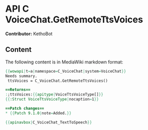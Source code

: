 # API C VoiceChat.GetRemoteTtsVoices

**Contributor:** KethoBot

## Content

The following content is in MediaWiki markdown format:

```mediawiki
{{wowapi|t=a|namespace=C_VoiceChat|system=VoiceChat}}
Needs summary.
 ttsVoices = C_VoiceChat.GetRemoteTtsVoices()

==Returns==
:;ttsVoices:{{apitype|VoiceTtsVoiceType[]}}
{{:Struct VoiceTtsVoiceType|nocaption=1}}

==Patch changes==
* {{Patch 9.1.0|note=Added.}}

{{apinavbox|C_VoiceChat_TextToSpeech}}
```